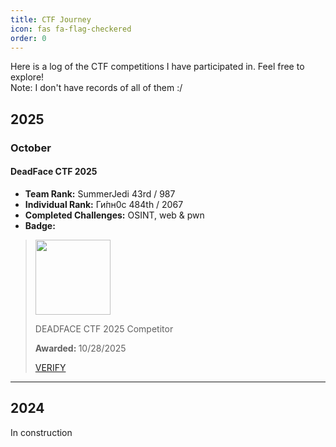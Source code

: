 ```yaml
---
title: CTF Journey
icon: fas fa-flag-checkered
order: 0
---
```


Here is a log of the CTF competitions I have participated in.
Feel free to explore!    
Note: I don't have records of all of them :/

## 2025

### October

#### DeadFace CTF 2025
* **Team Rank:** SummerJedi 43rd / 987
* **Individual Rank:** Ги́пн0с 484th / 2067
* **Completed Challenges:** OSINT, web & pwn
* **Badge:**

<div class="ctf-badge-container">
  <blockquote class="badgr-badge">
    <a href="https://badgr.com/public/assertions/ExU1krthTvqNXj5I6HaFaQ">
      <img width="120px" height="120px" src="https://api.badgr.io/public/assertions/ExU1krthTvqNXj5I6HaFaQ/image">
    </a>
    <p class="badgr-badge-name">DEADFACE CTF 2025 Competitor</p>
    <p class="badgr-badge-date"><strong>Awarded: </strong>10/28/2025</p>
    <p>
      <a class="badgr-badge-verify" target="_blank" href="https://badgecheck.io?url=https%3A%2F%2Fbadgr.com%2Fpublic%2Fassertions%2FExU1krthTvqNXj5I6HaFaQ" aria-label="Verify (opens in new window)">VERIFY</a>
    </p>
  </blockquote>
  <script async="async" src="https://badgr.com/assets/widgets.bundle.js"></script>
</div>

---

## 2024

In construction